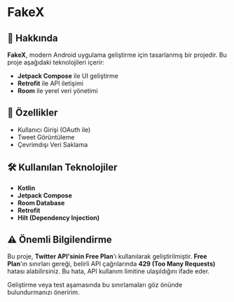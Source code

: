 # FakeX

## 📱 Hakkında
**FakeX**, modern Android uygulama geliştirme için tasarlanmış bir projedir. Bu proje aşağıdaki teknolojileri içerir:
- **Jetpack Compose** ile UI geliştirme
- **Retrofit** ile API iletişimi
- **Room** ile yerel veri yönetimi

## 🚀 Özellikler
- Kullanıcı Girişi (OAuth ile)
- Tweet Görüntüleme
- Çevrimdışı Veri Saklama

## 🛠️ Kullanılan Teknolojiler
- **Kotlin**
- **Jetpack Compose**
- **Room Database**
- **Retrofit**
- **Hilt (Dependency Injection)**

## ⚠️ Önemli Bilgilendirme
Bu proje, **Twitter API'sinin Free Plan**'ı kullanılarak geliştirilmiştir. **Free Plan**'ın sınırları gereği, belirli API çağrılarında **429 (Too Many Requests)** hatası alabilirsiniz. Bu hata, API kullanım limitine ulaşıldığını ifade eder.

Geliştirme veya test aşamasında bu sınırlamaları göz önünde bulundurmanızı öneririm.